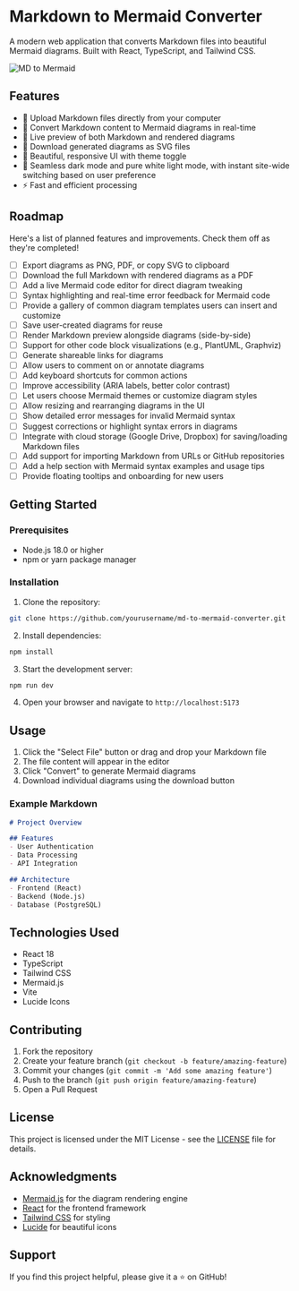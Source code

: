 # Markdown to Mermaid Converter

A modern web application that converts Markdown files into beautiful Mermaid diagrams. Built with React, TypeScript, and Tailwind CSS.

![MD to Mermaid](https://images.pexels.com/photos/1148820/pexels-photo-1148820.jpeg?auto=compress&cs=tinysrgb&w=1260&h=750&dpr=2)

## Features

- 📝 Upload Markdown files directly from your computer
- 🔄 Convert Markdown content to Mermaid diagrams in real-time
- 👀 Live preview of both Markdown and rendered diagrams
- 💾 Download generated diagrams as SVG files
- 🎨 Beautiful, responsive UI with theme toggle
- 🌙 Seamless dark mode and pure white light mode, with instant site-wide switching based on user preference
- ⚡ Fast and efficient processing

## Roadmap

Here's a list of planned features and improvements. Check them off as they're completed!

- [ ] Export diagrams as PNG, PDF, or copy SVG to clipboard
- [ ] Download the full Markdown with rendered diagrams as a PDF
- [ ] Add a live Mermaid code editor for direct diagram tweaking
- [ ] Syntax highlighting and real-time error feedback for Mermaid code
- [ ] Provide a gallery of common diagram templates users can insert and customize
- [ ] Save user-created diagrams for reuse
- [ ] Render Markdown preview alongside diagrams (side-by-side)
- [ ] Support for other code block visualizations (e.g., PlantUML, Graphviz)
- [ ] Generate shareable links for diagrams
- [ ] Allow users to comment on or annotate diagrams
- [ ] Add keyboard shortcuts for common actions
- [ ] Improve accessibility (ARIA labels, better color contrast)
- [ ] Let users choose Mermaid themes or customize diagram styles
- [ ] Allow resizing and rearranging diagrams in the UI
- [ ] Show detailed error messages for invalid Mermaid syntax
- [ ] Suggest corrections or highlight syntax errors in diagrams
- [ ] Integrate with cloud storage (Google Drive, Dropbox) for saving/loading Markdown files
- [ ] Add support for importing Markdown from URLs or GitHub repositories
- [ ] Add a help section with Mermaid syntax examples and usage tips
- [ ] Provide floating tooltips and onboarding for new users

## Getting Started

### Prerequisites

- Node.js 18.0 or higher
- npm or yarn package manager

### Installation

1. Clone the repository:
```bash
git clone https://github.com/yourusername/md-to-mermaid-converter.git
```

2. Install dependencies:
```bash
npm install
```

3. Start the development server:
```bash
npm run dev
```

4. Open your browser and navigate to `http://localhost:5173`

## Usage

1. Click the "Select File" button or drag and drop your Markdown file
2. The file content will appear in the editor
3. Click "Convert" to generate Mermaid diagrams
4. Download individual diagrams using the download button

### Example Markdown

```markdown
# Project Overview

## Features
- User Authentication
- Data Processing
- API Integration

## Architecture
- Frontend (React)
- Backend (Node.js)
- Database (PostgreSQL)
```

## Technologies Used

- React 18
- TypeScript
- Tailwind CSS
- Mermaid.js
- Vite
- Lucide Icons

## Contributing

1. Fork the repository
2. Create your feature branch (`git checkout -b feature/amazing-feature`)
3. Commit your changes (`git commit -m 'Add some amazing feature'`)
4. Push to the branch (`git push origin feature/amazing-feature`)
5. Open a Pull Request

## License

This project is licensed under the MIT License - see the [LICENSE](LICENSE) file for details.

## Acknowledgments

- [Mermaid.js](https://mermaid.js.org/) for the diagram rendering engine
- [React](https://reactjs.org/) for the frontend framework
- [Tailwind CSS](https://tailwindcss.com/) for styling
- [Lucide](https://lucide.dev/) for beautiful icons

## Support

If you find this project helpful, please give it a ⭐️ on GitHub!
